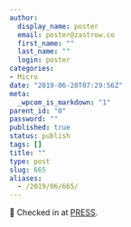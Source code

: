 ```yaml
---
author:
  display_name: poster
  email: poster@zastrow.co
  first_name: ""
  last_name: ""
  login: poster
categories:
- Micro
date: "2019-06-28T07:29:56Z"
meta:
  _wpcom_is_markdown: "1"
parent_id: "0"
password: ""
published: true
status: publish
tags: []
title: ""
type: post
slug: 665
aliases:
  - /2019/06/665/
---
```

<p><span>📍</span> Checked in at <a href="http://4sq.com/eUHrVV">PRESS</a>.</p>
